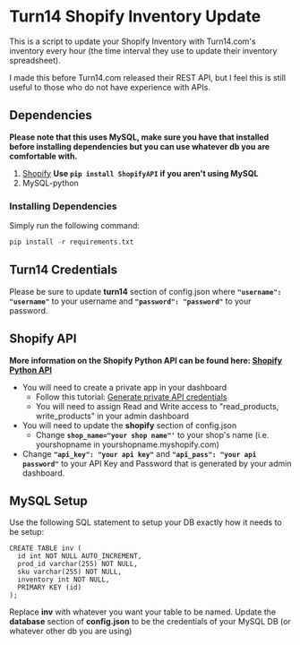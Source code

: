 # Turn14 Shopify Inventory Update
This is a script to update your Shopify Inventory with Turn14.com's inventory every hour (the time interval they use to update their inventory spreadsheet).  

I made this before Turn14.com released their REST API, but I feel this is still useful to those who do not have experience with APIs.

## Dependencies
**Please note that this uses MySQL, make sure you have that installed before installing dependencies but you can use whatever db you are comfortable with.**
1. [Shopify](http://shopify.github.io/shopify_python_api/) **Use `pip install ShopifyAPI` if you aren't using MySQL**
1. MySQL-python  
### Installing Dependencies
Simply run the following command:
```python
pip install -r requirements.txt
```

## Turn14 Credentials
Please be sure to update **turn14** section of config.json where **`"username": "username"`** to your username and **`"password": "password"`** to your password.

## Shopify API
**More information on the Shopify Python API can be found here: [Shopify Python API](http://shopify.github.io/shopify_python_api/)**
- You will need to create a private app in your dashboard
  - Follow this tutorial: [Generate private API credentials](https://help.shopify.com/api/getting-started/api-credentials#generate-private-api-credentials)
  - You will need to assign Read and Write access to "read_products, write_products" in your admin dashboard
- You will need to update the **shopify** section of config.json
  - Change **`shop_name="your shop name"'`** to your shop's name (i.e. yourshopname in yourshopname.myshopify.com)
- Change **`"api_key": "your api key"`** and **`"api_pass": "your api password"`** to your API Key and Password that is generated by your admin dashboard.

## MySQL Setup
Use the following SQL statement to setup your DB exactly how it needs to be setup:
```mysql
CREATE TABLE inv (
  id int NOT NULL AUTO_INCREMENT,
  prod_id varchar(255) NOT NULL,
  sku varchar(255) NOT NULL,
  inventory int NOT NULL,
  PRIMARY KEY (id)
);
```
Replace **inv** with whatever you want your table to be named.
Update the **database** section of **config.json** to be the credentials of your MySQL DB (or whatever other db you are using)